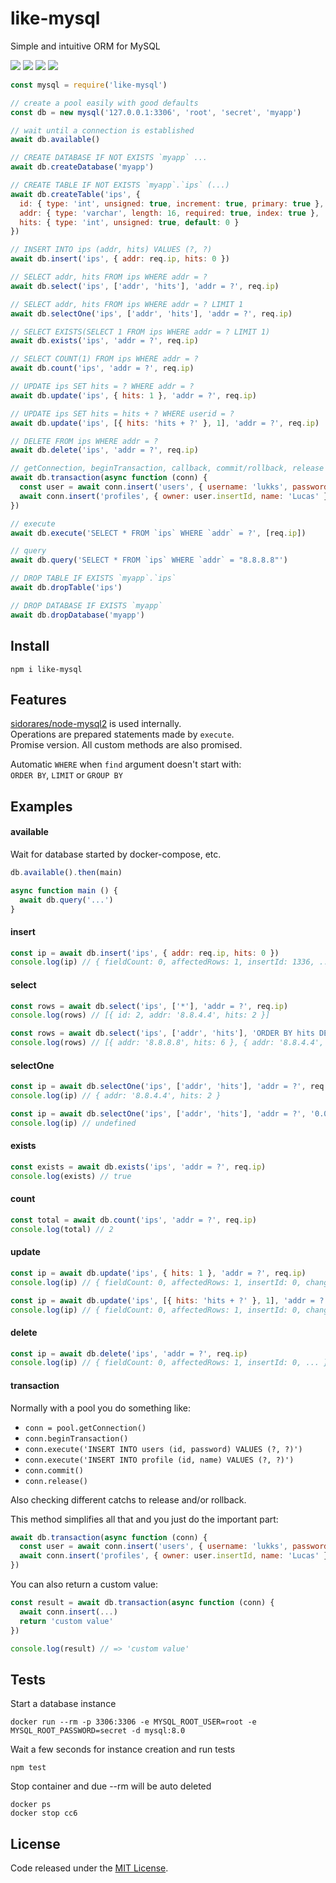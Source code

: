 # like-mysql

Simple and intuitive ORM for MySQL

![](https://img.shields.io/npm/v/like-mysql.svg) ![](https://img.shields.io/npm/dt/like-mysql.svg) ![](https://img.shields.io/badge/tested_with-tap-e683ff.svg) ![](https://img.shields.io/github/license/LuKks/like-mysql.svg)

```javascript
const mysql = require('like-mysql')

// create a pool easily with good defaults
const db = new mysql('127.0.0.1:3306', 'root', 'secret', 'myapp')

// wait until a connection is established
await db.available()

// CREATE DATABASE IF NOT EXISTS `myapp` ...
await db.createDatabase('myapp')

// CREATE TABLE IF NOT EXISTS `myapp`.`ips` (...)
await db.createTable('ips', {
  id: { type: 'int', unsigned: true, increment: true, primary: true },
  addr: { type: 'varchar', length: 16, required: true, index: true },
  hits: { type: 'int', unsigned: true, default: 0 }
})

// INSERT INTO ips (addr, hits) VALUES (?, ?)
await db.insert('ips', { addr: req.ip, hits: 0 })

// SELECT addr, hits FROM ips WHERE addr = ?
await db.select('ips', ['addr', 'hits'], 'addr = ?', req.ip)

// SELECT addr, hits FROM ips WHERE addr = ? LIMIT 1
await db.selectOne('ips', ['addr', 'hits'], 'addr = ?', req.ip)

// SELECT EXISTS(SELECT 1 FROM ips WHERE addr = ? LIMIT 1)
await db.exists('ips', 'addr = ?', req.ip)

// SELECT COUNT(1) FROM ips WHERE addr = ?
await db.count('ips', 'addr = ?', req.ip)

// UPDATE ips SET hits = ? WHERE addr = ?
await db.update('ips', { hits: 1 }, 'addr = ?', req.ip)

// UPDATE ips SET hits = hits + ? WHERE userid = ?
await db.update('ips', [{ hits: 'hits + ?' }, 1], 'addr = ?', req.ip)

// DELETE FROM ips WHERE addr = ?
await db.delete('ips', 'addr = ?', req.ip)

// getConnection, beginTransaction, callback, commit/rollback, release
await db.transaction(async function (conn) {
  const user = await conn.insert('users', { username: 'lukks', password: 'hwy123' })
  await conn.insert('profiles', { owner: user.insertId, name: 'Lucas' })
})

// execute
await db.execute('SELECT * FROM `ips` WHERE `addr` = ?', [req.ip])

// query
await db.query('SELECT * FROM `ips` WHERE `addr` = "8.8.8.8"')

// DROP TABLE IF EXISTS `myapp`.`ips`
await db.dropTable('ips')

// DROP DATABASE IF EXISTS `myapp`
await db.dropDatabase('myapp')
```

## Install
```
npm i like-mysql
```

## Features
[sidorares/node-mysql2](https://github.com/sidorares/node-mysql2) is used internally.\
Operations are prepared statements made by `execute`.\
Promise version. All custom methods are also promised.

Automatic `WHERE` when `find` argument doesn't start with:\
`ORDER BY`, `LIMIT` or `GROUP BY`

## Examples
#### available
Wait for database started by docker-compose, etc.
```javascript
db.available().then(main)

async function main () {
  await db.query('...')
}
```

#### insert
```javascript
const ip = await db.insert('ips', { addr: req.ip, hits: 0 })
console.log(ip) // { fieldCount: 0, affectedRows: 1, insertId: 1336, ... }
```

#### select
```javascript
const rows = await db.select('ips', ['*'], 'addr = ?', req.ip)
console.log(rows) // [{ id: 2, addr: '8.8.4.4', hits: 2 }]

const rows = await db.select('ips', ['addr', 'hits'], 'ORDER BY hits DESC')
console.log(rows) // [{ addr: '8.8.8.8', hits: 6 }, { addr: '8.8.4.4', hits: 2 }, ...]
```

#### selectOne
```javascript
const ip = await db.selectOne('ips', ['addr', 'hits'], 'addr = ?', req.ip)
console.log(ip) // { addr: '8.8.4.4', hits: 2 }

const ip = await db.selectOne('ips', ['addr', 'hits'], 'addr = ?', '0.0.0.0')
console.log(ip) // undefined
```

#### exists
```javascript
const exists = await db.exists('ips', 'addr = ?', req.ip)
console.log(exists) // true
```

#### count
```javascript
const total = await db.count('ips', 'addr = ?', req.ip)
console.log(total) // 2
```

#### update
```javascript
const ip = await db.update('ips', { hits: 1 }, 'addr = ?', req.ip)
console.log(ip) // { fieldCount: 0, affectedRows: 1, insertId: 0, changedRows: 1, ... }

const ip = await db.update('ips', [{ hits: 'hits + ?' }, 1], 'addr = ?', req.ip)
console.log(ip) // { fieldCount: 0, affectedRows: 1, insertId: 0, changedRows: 1, ... }
```

#### delete
```javascript
const ip = await db.delete('ips', 'addr = ?', req.ip)
console.log(ip) // { fieldCount: 0, affectedRows: 1, insertId: 0, ... }
```

#### transaction
Normally with a pool you do something like:
- `conn = pool.getConnection()`
- `conn.beginTransaction()`
- `conn.execute('INSERT INTO users (id, password) VALUES (?, ?)')`
- `conn.execute('INSERT INTO profile (id, name) VALUES (?, ?)')`
- `conn.commit()`
- `conn.release()`

Also checking different catchs to release and/or rollback.

This method simplifies all that and you just do the important part:
```javascript
await db.transaction(async function (conn) {
  const user = await conn.insert('users', { username: 'lukks', password: 'hwy123' })
  await conn.insert('profiles', { owner: user.insertId, name: 'Lucas' })
})
```

You can also return a custom value:
```javascript
const result = await db.transaction(async function (conn) {
  await conn.insert(...)
  return 'custom value'
})

console.log(result) // => 'custom value'
```

## Tests
Start a database instance
```
docker run --rm -p 3306:3306 -e MYSQL_ROOT_USER=root -e MYSQL_ROOT_PASSWORD=secret -d mysql:8.0
```

Wait a few seconds for instance creation and run tests
```
npm test
```

Stop container and due --rm will be auto deleted
```
docker ps
docker stop cc6
```

## License
Code released under the [MIT License](https://github.com/LuKks/like-mysql/blob/master/LICENSE).
